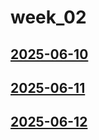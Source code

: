 # week_02 <!-- markmap: foldAll -->
## [2025-06-10](2025-06-10/2025-06-10.html)
## [2025-06-11](2025-06-11/2025-06-11.html)
## [2025-06-12](2025-06-12/2025-06-12.html)
